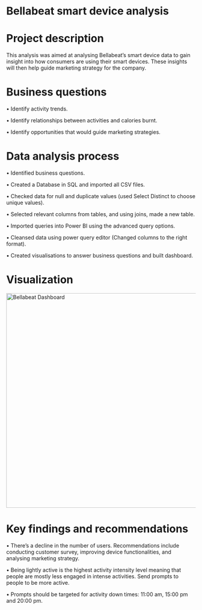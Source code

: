 # Bellabeat smart device analysis

# Project description
This analysis was aimed at analysing Bellabeat’s smart device data to gain insight into how consumers are using their smart devices. These insights will then help guide marketing strategy for the company.

# Business questions
•	Identify activity trends.

•	Identify relationships between activities and calories burnt.

•	Identify opportunities that would guide marketing strategies.

# Data analysis process

•	Identified business questions.

•	Created a Database in SQL and imported all CSV files.

•	Checked data for null and duplicate values (used Select Distinct to choose unique values).

•	Selected relevant columns from tables, and using joins, made a new table.

•	Imported queries into Power BI using the advanced query options.

•	Cleansed data using power query editor (Changed columns to the right format).

•	Created visualisations to answer business questions and built dashboard.

# Visualization
<img width="572" alt="Bellabeat Dashboard" src="https://github.com/user-attachments/assets/4557b6dd-6824-49e1-81ab-3adff599f2f2" />

# Key findings and recommendations
•	There’s a decline in the number of users. Recommendations include conducting customer survey, improving device functionalities, and analysing marketing strategy.

•	Being lightly active is the highest activity intensity level meaning that people are mostly less engaged in intense activities. Send prompts to people to be more active. 

•	Prompts should be targeted for activity down times: 11:00 am, 15:00 pm and 20:00 pm.
